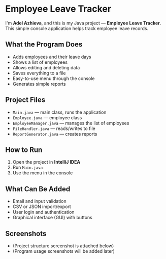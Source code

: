 # **Employee Leave Tracker**

I'm **Adel Azhieva**, and this is my Java project — **Employee Leave Tracker**. This simple console application helps track employee leave records.

##  What the Program Does

- Adds employees and their leave days
- Shows a list of employees
- Allows editing and deleting data
- Saves everything to a file
- Easy-to-use menu through the console
- Generates simple reports

##  Project Files

- `Main.java` — main class, runs the application
- `Employee.java` — employee class
- `EmployeeManager.java` — manages the list of employees
- `FileHandler.java` — reads/writes to file
- `ReportGenerator.java` — creates reports

##  How to Run

1. Open the project in **IntelliJ IDEA**
2. Run `Main.java`
3. Use the menu in the console

##  What Can Be Added

- Email and input validation
- CSV or JSON import/export
- User login and authentication
- Graphical interface (GUI) with buttons

##  Screenshots

- (Project structure screenshot is attached below)
- (Program usage screenshots will be added later)

